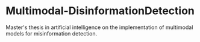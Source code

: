# Multimodal-DisinformationDetection

Master's thesis in artificial intelligence on the implementation of multimodal models for misinformation detection.
